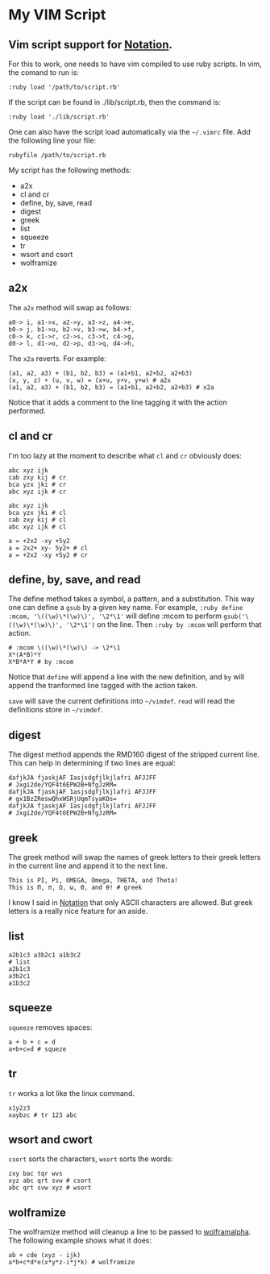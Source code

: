 # My VIM Script
## Vim script support for [Notation](Notation.md).

For this to work, one needs to have vim compiled to use ruby scripts.
In vim, the comand to run is:

    :ruby load '/path/to/script.rb'

If the script can be found in ./lib/script.rb, then the command is:

    :ruby load './lib/script.rb'

One can also have the script load automatically via the `~/.vimrc` file.
Add the following line your file:

    rubyfile /path/to/script.rb

My script has the following methods:

* a2x
* cl and cr
* define, by, save, read
* digest
* greek
* list
* squeeze
* tr
* wsort and csort
* wolframize

## a2x

The `a2x` method will swap as follows:

    a0-> i, a1->x, a2->y, a3->z, a4->e,
    b0-> j, b1->u, b2->v, b3->w, b4->f,
    c0-> k, c1->r, c2->s, c3->t, c4->g,
    d0-> l, d1->o, d2->p, d3->q, d4->h,

The `x2a` reverts.  For example:

    (a1, a2, a3) + (b1, b2, b3) = (a1+b1, a2+b2, a2+b3)
    (x, y, z) + (u, v, w) = (x+u, y+v, y+w) # a2x
    (a1, a2, a3) + (b1, b2, b3) = (a1+b1, a2+b2, a2+b3) # x2a

Notice that it adds a comment to the line tagging it with the action performed.

## cl and cr

I'm too lazy at the moment to describe what `cl` and `cr` obviously does:

    abc xyz ijk
    cab zxy kij # cr
    bca yzx jki # cr
    abc xyz ijk # cr

    abc xyz ijk
    bca yzx jki # cl
    cab zxy kij # cl
    abc xyz ijk # cl

    a = +2x2 -xy +5y2
    a = 2x2+ xy- 5y2+ # cl
    a = +2x2 -xy +5y2 # cr

## define, by, save, and read

The define method takes a symbol, a pattern, and a substitution.
This way one can define a `gsub` by a given key name.
For example, `:ruby define :mcom, '\((\w)\*(\w)\)', '\2*\1'`
will define :mcom to perform `gsub('\((\w)\*(\w)\)', '\2*\1')` on the line.
Then `:ruby by :mcom` will perform that action.

    # :mcom \((\w)\*(\w)\) -> \2*\1
    X*(A*B)*Y
    X*B*A*Y # by :mcom

Notice that `define` will append a line with the new definition, and
`by` will append the tranformed line tagged with the action taken.

`save` will save the current definitions into `~/vimdef`.
`read` will read the definitions store in `~/vimdef`.

## digest

The digest method appends the RMD160 digest of the stripped current line.
This can help in determining if two lines are equal:

    dafjkJA fjaskjAF Iasjsdgfjlkjlafri AFJJFF
    # Jxgi2de/YQF4t6EPW2B+NfgJzRM=
    dafjkJA fjaskjAF 1asjsdgfjlkjlafri AFJJFF
    # gx1BzZReswQhxWSRjUqmTsyaKOs=
    dafjkJA fjaskjAF Iasjsdgfjlkjlafri AFJJFF
    # Jxgi2de/YQF4t6EPW2B+NfgJzRM=

## greek

The greek method will swap the names of greek letters to their greek letters in the current line
and append it to the next line.

    This is PI, Pi, OMEGA, Omega, THETA, and Theta!
    This is Π, π, Ω, ω, Θ, and θ! # greek

I know I said in [Notation](Notation.md) that only ASCII characters are allowed.
But greek letters is a really nice feature for an aside.

## list

    a2b1c3 a3b2c1 a1b3c2
    # list
    a2b1c3
    a3b2c1
    a1b3c2

## squeeze

`squeeze` removes spaces:

    a + b + c = d
    a+b+c=d # squeze

## tr

`tr` works a lot like the linux command.

    x1y2z3
    xaybzc # tr 123 abc


## wsort and cwort

`csort` sorts the characters, `wsort` sorts the words:

    zxy bac tqr wvs
    xyz abc qrt svw # csort
    abc qrt svw xyz # wsort

## wolframize

The wolframize method will cleanup a line to be passed to
[wolframalpha](http://www.wolframalpha.com).
The following example shows what it does:

    ab + cde (xyz - ijk)
    a*b+c*d*e(x*y*z-i*j*k) # wolframize
